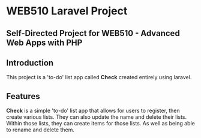 # WEB510 Laravel Project
## Self-Directed Project for WEB510 - Advanced Web Apps with PHP

## Introduction
This project is a 'to-do' list app called __Check__ created entirely using laravel.

## Features
__Check__ is a simple 'to-do' list app that allows for users to register, then create various lists. They can also update the name and delete their lists. Within those lists, they can create items for those lists. As well as being able to rename and delete them.
